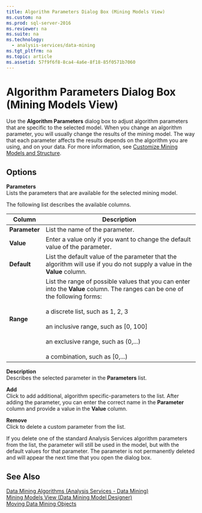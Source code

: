 ```yaml
---
title: Algorithm Parameters Dialog Box (Mining Models View)
ms.custom: na
ms.prod: sql-server-2016
ms.reviewer: na
ms.suite: na
ms.technology: 
  - analysis-services/data-mining
ms.tgt_pltfrm: na
ms.topic: article
ms.assetid: 57f9f6f8-8ca4-4a6e-8f18-85f0571b7060
---
```

# Algorithm Parameters Dialog Box (Mining Models View)
  Use the **Algorithm Parameters** dialog box to adjust algorithm parameters that are specific to the selected model. When you change an algorithm parameter, you will usually change the results of the mining model. The way that each parameter affects the results depends on the algorithm you are using, and on your data. For more information, see [Customize Mining Models and Structure](../../Topics/TopicNameNotContainA/Customize-Mining-Models-and-Structure.md).  
  
## Options  
 **Parameters**  
 Lists the parameters that are available for the selected mining model.  
  
 The following list describes the available columns.  
  
|Column|Description|  
|------------|-----------------|  
|**Parameter**|List the name of the parameter.|  
|**Value**|Enter a value only if you want to change the default value of the parameter.|  
|**Default**|List the default value of the parameter that the algorithm will use if you do not supply a value in the **Value** column.|  
|**Range**|List the range of possible values that you can enter into the **Value** column. The ranges can be one of the following forms:<br /><br /> a discrete list, such as 1, 2, 3<br /><br /> an inclusive range, such as [0, 100]<br /><br /> an exclusive range, such as (0,...)<br /><br /> a combination, such as [0,...)|  
  
 **Description**  
 Describes the selected parameter in the **Parameters** list.  
  
 **Add**  
 Click to add additional, algorithm specific-parameters to the list. After adding the parameter, you can enter the correct name in the **Parameter** column and provide a value in the **Value** column.  
  
 **Remove**  
 Click to delete a custom parameter from the list.  
  
 If you delete one of the standard Analysis Services algorithm parameters from the list, the parameter will still be used in the model, but with the default values for that parameter. The parameter is not permanently deleted and will appear the next time that you open the dialog box.  
  
## See Also  
 [Data Mining Algorithms &#40;Analysis Services - Data Mining&#41;](../../Topics/TopicNameNotContainA/Data-Mining-Algorithms--Analysis-Services---Data-Mining-.md)   
 [Mining Models View &#40;Data Mining Model Designer&#41;](../../Topics/TopicNameNotContainA/Mining-Models-View--Data-Mining-Model-Designer-.md)   
 [Moving Data Mining Objects](../../Topics/TopicNameNotContainA/Moving-Data-Mining-Objects.md)  
  
  